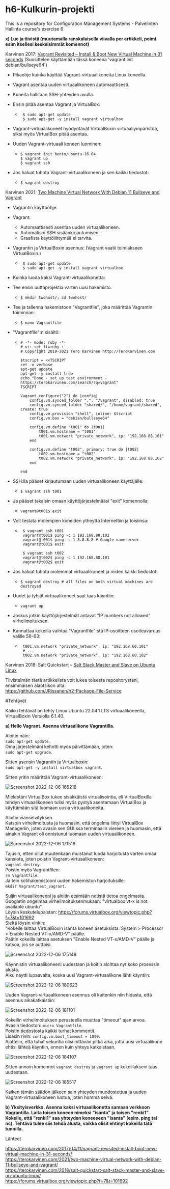 # h6-Kulkurin-projekti
This is a repository for Configuration Management Systems - Palvelinten Hallinta course's exercise 6

__x) Lue ja tiivistä (muutamalla ranskalaisella viivalla per artikkeli, poimi esim itsellesi keskeisimmät komennot)__

Karvinen 2017: [Vagrant Revisited – Install & Boot New Virtual Machine in 31 seconds](https://terokarvinen.com/2017/04/11/vagrant-revisited-install-boot-new-virtual-machine-in-31-seconds/) (Suosittelen käyttämään tässä koneena 'vagrant init debian/bullseye64')

* Pikaohje kuinka käyttää Vagrant-virtuaalikoneita Linux koneella.
* Vagrant asentaa uuden virtuaalikoneen automaattisesti.
* Koneita hallitaan SSH-yhteyden avulla.

* Ensin pitää asentaa Vagrant ja VirtualBox:
  * ```
     $ sudo apt-get update
     $ sudo apt-get -y install vagrant virtualbox
    ```
* Vagrant-virtuaalikoneet hyödyntävät VirtualBoxin virtuaaliympäristöä, siksi myös VirtualBox pitää asentaa.

* Uuden Vagrant-virtuaali koneen luominen:
   * ```
     $ vagrant init bento/ubuntu-16.04
     $ vagrant up
     $ vagrant ssh
     ```

* Jos haluat tuhota Vagrant-virtuaalikoneen ja sen kaikki tiedostot:
  * `$ vagrant destroy`

Karvinen 2021: [Two Machine Virtual Network With Debian 11 Bullseye and Vagrant](https://terokarvinen.com/2022/palvelinten-hallinta-2022p2/?from=MoodleNews#h1-hello-salt)

* Vagrantin käyttöohje.
* Vagrant:
  * Automaattisesti asentaa uuden virtuaalikoneen.
  * Automatisoi SSH sisäänkirjautumisen.
  * Graafista käyttöliittymää ei tarvita.
* Vagrantin ja VirtualBoxin asennus: (Vagrant vaatii toimiakseen VirtualBoxin.)
  * ```
     $ sudo apt-get update
     $ sudo apt-get -y install vagrant virtualbox
    ```
    
* Kuinka luoda kaksi Vagrant-virtuaalikonetta:
* Tee ensin uuttaprojektia varten uusi hakemisto.
  * `$ mkdir twohost/; cd twohost/`
* Tee ja tallenna hakemistoon "Vagrantfile", joka määrittää Vagrantin toiminnan:
  * `$ nano Vagrantfile`
* "Vagrantfile":n sisältö:
  * ```
    # -*- mode: ruby -*-
    # vi: set ft=ruby :
    # Copyright 2019-2021 Tero Karvinen http://TeroKarvinen.com

    $tscript = <<TSCRIPT
    set -o verbose
    apt-get update
    apt-get -y install tree
    echo "Done - set up test environment - https://terokarvinen.com/search/?q=vagrant"
    TSCRIPT

    Vagrant.configure("2") do |config|
  	    config.vm.synced_folder ".", "/vagrant", disabled: true
	    config.vm.synced_folder "shared/", "/home/vagrant/shared", create: true
	    config.vm.provision "shell", inline: $tscript
	    config.vm.box = "debian/bullseye64"

	    config.vm.define "t001" do |t001|
		    t001.vm.hostname = "t001"
		    t001.vm.network "private_network", ip: "192.168.88.101"
	    end

	    config.vm.define "t002", primary: true do |t002|
		    t002.vm.hostname = "t002"
		    t002.vm.network "private_network", ip: "192.168.88.102"
	    end
	
    end
    ```

* SSH:lla pääset kirjautumaan uuden virtuaalikoneen käyttäjälle:
  * `$ vagrant ssh t001`
* Ja pääset takaisin omaan käyttöjärjestelmääsi "exit" komennolla:
  * `vagrant@t001$ exit`

* Voit testata molempien koneiden ytheyttä Internettiin ja toisiinsa:
  * ```
     $ vagrant ssh t001
     vagrant@t001$ ping -c 1 192.168.88.102
     vagrant@t001$ ping -c 1 8.8.8.8 # Google nameserver
     vagrant@t001$ exit

     $ vagrant ssh t002
     vagrant@t002$ ping -c 1 192.168.88.101
     vagrant@t002$ exit
    ```

* Jos haluat tuhota molemmat virtuaalikoneet ja niiden kaikki tiedostot:
  * `$ vagrant destroy # all files on both virtual machines are destroyed`

* Uudet ja tyhjät virtuaalikoneet saat taas käyntiin:
  * `vagrant up`

* Joskus jotkin käyttöjärjestelmät antavat "IP numbers not allowed" virheilmoituksen.
* Kannattaa kokeilla vaihtaa "Vagrantfile":stä IP-osoitteen osoiteavaruus välille 56-63:
  * ```
     t001.vm.network "private_network", ip: "192.168.60.101"
     # ...
     t002.vm.network "private_network", ip: "192.168.60.102"
    ```

Karvinen 2018: Salt Quickstart – [Salt Stack Master and Slave on Ubuntu Linux](https://terokarvinen.com/2018/salt-quickstart-salt-stack-master-and-slave-on-ubuntu-linux/)

Tiivistelmän tästä artikkelista voit lukea toisesta repositorystani, ensimmäisen alaotsikon alta: </br>
https://github.com/JRissanen/h2-Package-File-Service

#Tehtävät

Kaikki tehtävät on tehty Linux Ubuntu 22.04.1 LTS virtuaalikoneella, VirtualBoxin Versiolla 6.1.40.

__a) Hello Vagrant. Asenna virtuaalikone Vagrantilla.__

Aloitin näin: </br>
`sudo apt-get update`. </br>
Oma järjestelmäni kehotti myös päivittämään, joten: </br>
`sudo apt-get upgrade`. </br>

Sitten asensin Vagrantin ja Virtualboxin: </br>
`sudo apt-get -y install virtualbox vagrant`. </br>

Sitten yritin määrittää Vagrant-virtuaalikoneen: </br>

![Screenshot 2022-12-06 165218](https://user-images.githubusercontent.com/116954333/205945963-9090832d-0245-4016-a82f-72034bb87e64.png)

Mielestäni VirtualBox tukee sisäkkäistä virtualisointia, eli VirtualBoxilla tehdyn virtuaalikoneen tulisi myös pystyä asentamaan VirtualBox ja käyttämään sitä luomaan uusia virtuaalikoneita.

Aloitin vianselvityksen. </br>
Katsoin virheilmoitusta ja huomasin, että ongelma liittyi VirtualBox Manageriin, joten avasin sen GUI:ssa terminaalin viereen ja huomasin, että ainakin Vagrant oli onnistunut luomaan uuden virtuaalikoneen.

![Screenshot 2022-12-06 171516](https://user-images.githubusercontent.com/116954333/205950515-3b044053-5cc1-46cd-9b61-5e33b52d3b20.png)

Tajusin, etten ollut muutenkaan muistanut luoda harjoitusta varten omaa kansiota, joten poistin Vagrant-virtuaalikoneen: </br>
`vagrant destroy`. </br>
Poistin myös Vagrantfilen: </br>
`rm Vagrantfile`. </br>
Ja tein kotihakemistooni uuden hakemiston harjoituksille: </br>
`mkdir Vagrant/test_vagrant`.

Suljin virtuaalikoneeni ja aloitin etsimään netistä tietoa ongelmasta. </br>
Googletin ongelmaa virheilmoituksenmukaan: "virtualbox vt-x is not available ubuntu". </br>
Löysin keskutelupalstan: https://forums.virtualbox.org/viewtopic.php?f=7&t=101692 </br>
Sieltä löysin vinkin: </br>
"Kokeile laittaa VirtualBoxin isäntä koneen asetuksista: System > Processor > Enable Nested VT-x/AMD-V" päälle. </br>
Päätin kokeilla laittaa asetuksen "Enable Nested VT-x/AMD-V" päälle ja katsoa, jos se auttaisi.

![Screenshot 2022-12-06 175148](https://user-images.githubusercontent.com/116954333/205959219-c32a7c46-4559-4ad9-b7bf-1079e701c87b.png)

Käynnistin virtuaalikoneeni uudestaan ja koitin aloittaa nyt koko prosessin alusta. </br>
Alku näytti lupaavalta, koska uusi Vagrant-virtuaalikone lähti käyntiin: 

![Screenshot 2022-12-06 180623](https://user-images.githubusercontent.com/116954333/205962847-043ea289-378e-4bfd-b857-c289b74fef40.png)

Uuden Vagrant-virtuaalikoneen asennus oli kuitenkin niin hidasta, että asennus aikakatkaistiin:

![Screenshot 2022-12-06 181101](https://user-images.githubusercontent.com/116954333/205964156-52315f3a-53a4-4690-ac20-c2ac42eef9d4.png)

Kokeilin virheilmoituksen perusteella muuttaa "timeout" ajan arvoa. </br>
Avasin tiedoston: `micro Vagrantfile`. </br>
Poistin tiedostosta kaikki turhat kommentit. </br>
Lisäsin rivin: `config.vm.boot_timeout = 1000`. </br>
Ajattelin, että tuhat sekuntia olisi riittävän pitkä aika, jotta uusi virtuaalikone ehtisi lähteä käyntiin, ennen kuin yhteys katkaistaan.

![Screenshot 2022-12-06 184107](https://user-images.githubusercontent.com/116954333/205971068-5cc753e6-0ec2-4d7f-829d-060d3f715922.png)

Sitten annoin komennot `vagrant destroy` ja `vagrant up` kokeillakseni taas uudestaan.

![Screenshot 2022-12-06 185517](https://user-images.githubusercontent.com/116954333/205974150-772d60be-12c7-4c18-b8a4-95248b5ab7f0.png)

Kaiken tämän säädön jälkeen sain yhteyden muodostettua ja uuden Vagrant-virtuaalikoneen luotua, joten homma selvä. </br>

__b) Yksityisverkko. Asenna kaksi virtuaalikonetta samaan verkkoon Vagrantilla. Laita toisen koneen nimeksi "isanta" ja toisen "renki1". Kokeile, että "renki1" saa yhteyden koneeseen "isanta" (esim. ping tai nc). Tehtävä tulee siis tehdä alusta, vaikka olisit ehtinyt kokeilla tätä tunnilla.__






































Lähteet

https://terokarvinen.com/2017/04/11/vagrant-revisited-install-boot-new-virtual-machine-in-31-seconds/ </br>
https://terokarvinen.com/2021/two-machine-virtual-network-with-debian-11-bullseye-and-vagrant/ </br>
https://terokarvinen.com/2018/salt-quickstart-salt-stack-master-and-slave-on-ubuntu-linux/ </br>
https://forums.virtualbox.org/viewtopic.php?f=7&t=101692




